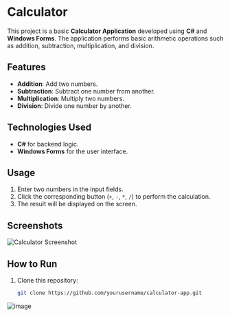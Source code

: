 # Calculator

This project is a basic **Calculator Application** developed using **C#** and **Windows Forms**. The application performs basic arithmetic operations such as addition, subtraction, multiplication, and division.

## Features

- **Addition**: Add two numbers.
- **Subtraction**: Subtract one number from another.
- **Multiplication**: Multiply two numbers.
- **Division**: Divide one number by another.

## Technologies Used

- **C#** for backend logic.
- **Windows Forms** for the user interface.

## Usage

1. Enter two numbers in the input fields.
2. Click the corresponding button (`+`, `-`, `*`, `/`) to perform the calculation.
3. The result will be displayed on the screen.

## Screenshots

![Calculator Screenshot](images/calculator-screenshot.png)

## How to Run

1. Clone this repository:
   ```bash
   git clone https://github.com/yourusername/calculator-app.git

![image](https://github.com/user-attachments/assets/5f6e9681-807e-4ea2-a2c5-5e04d42b0256)

